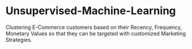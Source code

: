 # Unsupervised-Machine-Learning
Clustering E-Commerce customers based on their Recency, Frequency, Monetary Values so that they can be targeted with customized Marketing Strategies. 
